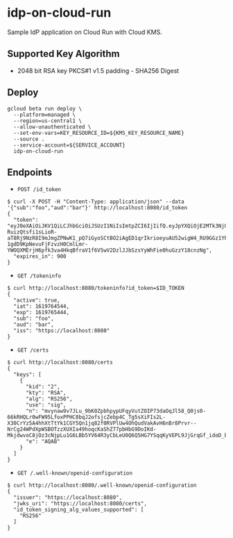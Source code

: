 idp-on-cloud-run
===
Sample IdP application on Cloud Run with Cloud KMS.

## Supported Key Algorithm

* 2048 bit RSA key PKCS#1 v1.5 padding - SHA256 Digest

## Deploy

```
gcloud beta run deploy \
  --platform=managed \
  --region=us-central1 \
  --allow-unauthenticated \
  --set-env-vars=KEY_RESOURCE_ID=${KMS_KEY_RESOURCE_NAME}
  --source .
  --service-account=${SERVICE_ACCOUNT}
  idp-on-cloud-run
```

## Endpoints

* `POST /id_token`

```
$ curl -X POST -H "Content-Type: application/json" --data '{"sub":"foo","aud":"bar"}' http://localhost:8080/id_token
{
  "token": "eyJ0eXAiOiJKV1QiLCJhbGciOiJSUzI1NiIsImtpZCI6IjIifQ.eyJpYXQiOjE2MTk3NjQ1NDQsImV4cCI6MTYxOTc2NTQ0NCwic3ViIjoiZm9vIiwiYXVkIjoiYmFyIiwiaXNzIjoiaHR0cHM6Ly9sb2NhbGhvc3Q6ODA4MCJ9.QwbatDR5vdQQCiqX3e_qCA1N3hufifE0cxmG2qOHl-RuizQtsfi1sLioR-aT8Rj9NzR8I9mJmgZPNwK1_pQ7iGyoSCtBO2iAgED1qrIkrioeyuAU52wigW4_RU9GGz1YP1zZjbC2yJ68el8_Lo25HWRZZfSwCdL2CQSbAnqbQmOmhJlUWZBsF8SSoFQotC0mg2nWFEqT8EHTjuB2RvNhgC5V7kFK8ONrNrYQIQze6x_i0hZ5HZnTTKFNQpB-1gdD9KpNevuFjFzvzH0CmlLmr-YWOQXMErjH6pfk3va4HkqBfraV1f6V5wV2DzlJJbSzsYyWhFie0huGzzY18cnzNg",
  "expires_in": 900
}
```

* `GET /tokeninfo`

```
$ curl http://localhost:8080/tokeninfo?id_token=$ID_TOKEN
{
  "active": true,
  "iat": 1619764544,
  "exp": 1619765444,
  "sub": "foo",
  "aud": "bar",
  "iss": "https://localhost:8080"
}
```

* `GET /certs`

```
$ curl http://localhost:8080/certs
{
  "keys": [
    {
      "kid": "2",
      "kty": "RSA",
      "alg": "RS256",
      "use": "sig",
      "n": "mvynaw9v7JLu_9bK0ZpbhpypUFqyVutZOIP73daOqJl58_Q0js0-66kRHQLr0wFW95LfoxPPHC8bqJ2ofsjcZebp4C_Tg5sXiFIs2L-X30CrYz5A4hhXtTtYk1CGY5Qn1jq82f0RVPlUw4OhQudVakAvH6nBr8Prvr--NrCg24WPdXpWSBOTzzXUXIa49hoqcKaShZ77pbHbG9DoIKd-MkjdwvoC8jOz3cNjpLu1G6LBb5YV64R3yCbLeU0Q6Q5HG7YSqqKyVEPL9JjGrqGf_idoD_b7wABUKvqdNAS_MqiwJXItQiKUoMYnXrCfQfWzwy4Vj6zsq2g8xxBzVbNtDw",
      "e": "AQAB"
    }
  ]
}
```

* `GET /.well-known/openid-configuration`

```
$ curl http://localhost:8080/.well-known/openid-configuration
{
  "issuer": "https://localhost:8080",
  "jwks_uri": "https://localhost:8080/certs",
  "id_token_signing_alg_values_supported": [
    "RS256"
  ]
}
```